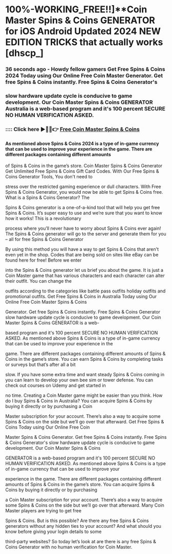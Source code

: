 # 100%-WORKING_FREE!!]**Coin Master Spins & Coins GENERATOR for iOS Android Updated 2024 NEW EDITION TRICKS that actually works [dhscp_]

### 36 seconds ago - Howdy fellow gamers Get Free Spins & Coins 2024 Today using Our Online Free Coin Master Generator. Get free Spins & Coins instantly. Free Spins & Coins Generator's 

### slow hardware update cycle is conducive to game development. Our Coin Master Spins & Coins GENERATOR Australia is a web-based program and it's 100 percent SECURE NO HUMAN VERIFICATION ASKED.



### :::: Click here ►🔴✅👉 <a href="https://lookerstudio.google.com/reporting/a4c17ded-b72c-4d72-8d7a-05a89f5b6936">Free Coin Master Spins & Coins</a>



#### As mentioned above Spins & Coins 2024 is a type of in-game currency that can be used to improve your experience in the game. There are different packages containing different amounts 

of Spins & Coins in the game’s store. Coin Master Spins & Coins Generator Get Unlimited Free Spins & Coins Gift Card Codes. With Our Free Spins & Coins Generator Tools, You don't need to 

stress over the restricted gaming experience or dull characters. With Free Spins & Coins Generator, you would now be able to get Spins & Coins free. What is a Spins & Coins Generator? The 

Spins & Coins generator is a one-of-a-kind tool that will help you get free Spins & Coins. It’s super easy to use and we’re sure that you want to know how it works! This is a revolutionary 

process where you’ll never have to worry about Spins & Coins ever again! The Spins & Coins generator will go to the server and generate them for you – all for free Spins & Coins Generator 

By using this method you will have a way to get Spins & Coins that aren't even yet in the shop. Codes that are being sold on sites like eBay can be found here for free! Before we enter 

into the Spins & Coins generator let us brief you about the game. It is just a Coin Master game that has various characters and each character can alter their outfit. You can change the 

outfits according to the categories like battle pass outfits holiday outfits and promotional outfits. Get Free Spins & Coins in Australia Today using Our Online Free Coin Master Spins & Coins 

Generator. Get free Spins & Coins instantly. Free Spins & Coins Generator slow hardware update cycle is conducive to game development. Our Coin Master Spins & Coins GENERATOR is a web-

based program and it's 100 percent SECURE NO HUMAN VERIFICATION ASKED. As mentioned above Spins & Coins is a type of in-game currency that can be used to improve your experience in the 

game. There are different packages containing different amounts of Spins & Coins in the game’s store. You can earn Spins & Coins by completing tasks or surveys but that’s after all a bit 

slow. If you have some extra time and want steady Spins & Coins coming in you can learn to develop your own bee sim or tower defense. You can check out courses on Udemy and get started in 

no time. Creating a Coin Master game might be easier than you think. How do I buy Spins & Coins in Australia? You can acquire Spins & Coins by buying it directly or by purchasing a Coin 

Master subscription for your account. There’s also a way to acquire some Spins & Coins on the side but we’ll go over that afterward. Get Free Spins & Coins Today using Our Online Free Coin 

Master Spins & Coins Generator. Get free Spins & Coins instantly. Free Spins & Coins Generator's slow hardware update cycle is conducive to game development. Our Coin Master Spins & Coins 

GENERATOR is a web-based program and it's 100 percent SECURE NO HUMAN VERIFICATION ASKED. As mentioned above Spins & Coins is a type of in-game currency that can be used to improve your 

experience in the game. There are different packages containing different amounts of Spins & Coins in the game’s store. You can acquire Spins & Coins by buying it directly or by purchasing 

a Coin Master subscription for your account. There’s also a way to acquire some Spins & Coins on the side but we’ll go over that afterward. Many Coin Master players are trying to get free 

Spins & Coins. But is this possible? Are there any free Spins & Coins generators without any hidden ties to your account? And what should you know before giving your login details to some 

third-party websites? So today let’s look at are there is any free Spins & Coins Generator with no human verification for Coin Master.


